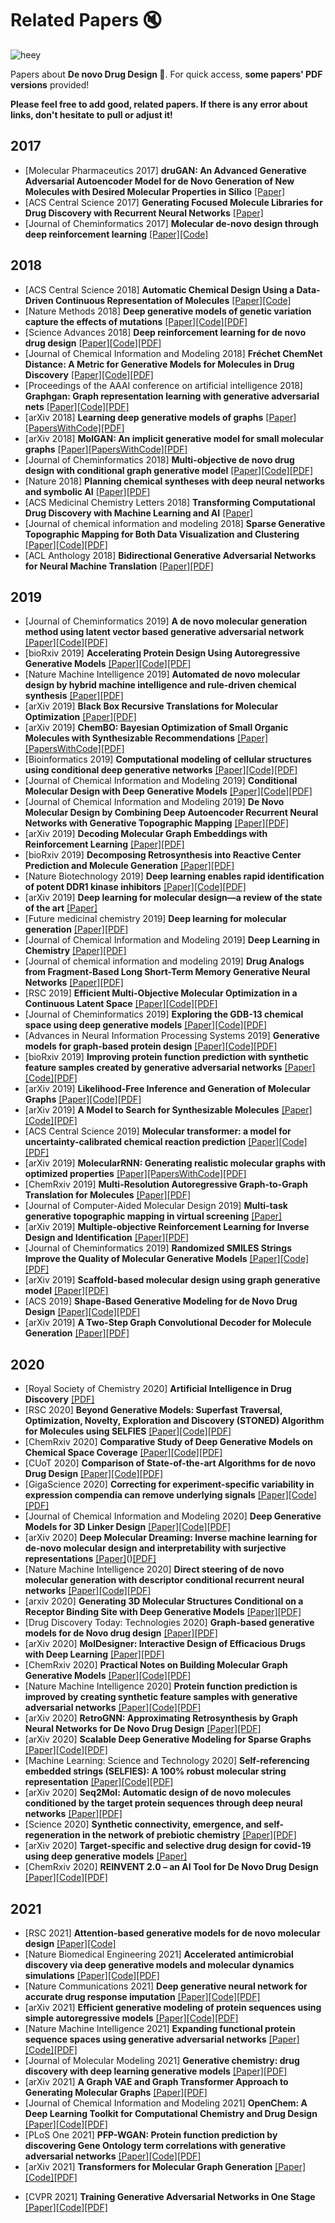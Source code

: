 # Related Papers :mute:

![heey](https://img.shields.io/badge/Be%20quite!-Someone%20reading!-blue)

Papers about **De novo Drug Design :pill:**. For quick access, **some papers' PDF versions** provided!

**Please feel free to add good, related papers. If there is any error about links, don't hesitate to pull or adjust it!**



2017
----

* [Molecular Pharmaceutics 2017] **druGAN: An Advanced Generative Adversarial Autoencoder Model for de Novo Generation of New Molecules with Desired Molecular Properties in Silico** [[Paper]](https://pubs.acs.org/doi/10.1021/acs.molpharmaceut.7b00346)
* [ACS Central Science 2017] **Generating Focused Molecule Libraries for Drug Discovery with Recurrent Neural Networks** [[Paper]](https://pubs.acs.org/doi/10.1021/acscentsci.7b00512)
* [Journal of Cheminformatics 2017] **Molecular de-novo design through deep reinforcement learning** [[Paper]](https://jcheminf.biomedcentral.com/articles/10.1186/s13321-017-0235-x)[[Code]](https://github.com/MarcusOlivecrona/REINVENT)

2018
----

* [ACS Central Science 2018] **Automatic Chemical Design Using a Data-Driven Continuous Representation of Molecules** [[Paper]](https://pubs.acs.org/doi/10.1021/acscentsci.7b00572)[[Code]](https://github.com/aspuru-guzik-group/chemical_vae)
* [Nature Methods 2018] **Deep generative models of genetic variation capture the effects of mutations** [[Paper]](https://www.nature.com/articles/s41592-018-0138-4)[[Code]](https://github.com/debbiemarkslab/DeepSequence)[[PDF]](assets/Deepgenerativemodelsofgeneticvariationcapturetheeffectsofmutations.pdf)
* [Science Advances 2018] **Deep reinforcement learning for de novo drug design** [[Paper]](https://www.science.org/doi/10.1126/sciadv.aap7885)[[Code]](https://github.com/isayev/ReLeaSE)[[PDF]](assets/Deepreinforcementlearningfordenovodrugdesign.pdf)
* [Journal of Chemical Information and Modeling 2018] **Fréchet ChemNet Distance: A Metric for Generative Models for Molecules in Drug Discovery** [[Paper]](https://pubs.acs.org/doi/10.1021/acs.jcim.8b00234)[[Code]](https://github.com/bioinf-jku/FCD)[[PDF]](assets/FréchetChemNetDistanceAMetricforGenerativeModelsforMoleculesinDrugDiscovery.pdf)
* [Proceedings of the AAAI conference on artificial intelligence 2018] **Graphgan: Graph representation learning with generative adversarial nets** [[Paper]](https://arxiv.org/abs/1711.08267)[[Code]](https://github.com/hwwang55/GraphGAN)[[PDF]](assets/GraphGANGraphRepresentationLearningwithGenerativeAdversarialNets.pdf)
* [arXiv 2018] **Learning deep generative models of graphs** [[Paper]](https://arxiv.org/abs/1803.03324)[[PapersWithCode]](https://paperswithcode.com/paper/learning-deep-generative-models-of-graphs)[[PDF]](assets/LearningDeepGenerativeModelsofGraphs.pdf)
* [arXiv 2018] **MolGAN: An implicit generative model for small molecular graphs** [[Paper]](https://arxiv.org/abs/1805.11973)[[PapersWithCode]](https://paperswithcode.com/paper/molgan-an-implicit-generative-model-for-small)[[PDF]](assets/MolGANAnimplicitgenerativemodelforsmallmoleculargraphs.pdf)
* [Journal of Cheminformatics 2018] **Multi-objective de novo drug design with conditional graph generative model** [[Paper]](https://jcheminf.biomedcentral.com/articles/10.1186/s13321-018-0287-6)[[Code]](https://github.com/kevinid/molecule_generator)[[PDF]](assets/Multiobjectivedenovodrugdesignwithconditionalgraphgenerativemodel.pdf)
* [Nature 2018] **Planning chemical syntheses with deep neural networks and symbolic AI** [[Paper]](https://www.nature.com/articles/nature25978)[[PDF]](assets/PlanningchemicalsyntheseswithdeepneuralnetworksandsymbolicAI.pdf)
* [ACS Medicinal Chemistry Letters 2018] **Transforming Computational Drug Discovery with Machine Learning and AI** [[Paper]](https://pubs.acs.org/doi/10.1021/acsmedchemlett.8b00437)
* [Journal of chemical information and modeling 2018] **Sparse Generative Topographic Mapping for Both Data Visualization and Clustering** [[Paper]](https://pubs.acs.org/doi/10.1021/acs.jcim.8b00528)[[Code]](https://github.com/hkaneko1985/gtm-generativetopographicmapping)[[PDF]](assets/SparseGenerativeTopographicMappingforBothDataVisualizationandClustering.pdf)
* [ACL Anthology 2018] **Bidirectional Generative Adversarial Networks for Neural Machine Translation** [[Paper]](https://aclanthology.org/K18-1019/)[[PDF]](assets/Bidirectional_Generative_Adversarial_Networks_for_Neural_Machine_Translation.pdf)

2019
----

* [Journal of Cheminformatics 2019] **A de novo molecular generation method using latent vector based generative adversarial network**  [[Paper]](https://jcheminf.biomedcentral.com/articles/10.1186/s13321-019-0397-9)[[Code]](https://github.com/Dierme/latent-gan)[[PDF]](assets/A_denovomoleculargenerationmethodusinglatentvectorbasedgenerativeadversarialnetwork.pdf)
* [bioRxiv 2019] **Accelerating Protein Design Using Autoregressive Generative Models** [[Paper]](https://www.biorxiv.org/content/10.1101/757252v1)[[Code]](https://github.com/debbiemarkslab/SeqDesign)[[PDF]](assets/AcceleratingProteinDesignUsingAutoregressiveGenerativeModels.pdf)
* [Nature Machine Intelligence 2019] **Automated de novo molecular design by hybrid machine intelligence and rule-driven chemical synthesis** [[Paper]](https://www.nature.com/articles/s42256-019-0067-7)[[PDF]](assets/Automateddenovomoleculardesignbyhybridmachineintelligenceandruledrivenchemicalsynthesis.pdf)
* [arXiv 2019] **Black Box Recursive Translations for Molecular Optimization** [[Paper]](https://arxiv.org/abs/1912.10156)[[PDF]](assets/BlackBoxRecursiveTranslationsforMolecularOptimization.pdf)
* [arXiv 2019] **ChemBO: Bayesian Optimization of Small Organic Molecules with Synthesizable Recommendations** [[Paper]](https://arxiv.org/abs/1908.01425)[[PapersWithCode]](https://paperswithcode.com/paper/chembo-bayesian-optimization-of-small-organic)[[PDF]](assets/ChemBOBayesianOptimizationofSmallOrganicMoleculeswithSynthesizableRecommendations.pdf)
* [Bioinformatics 2019] **Computational modeling of cellular structures using conditional deep generative networks** [[Paper]](https://academic.oup.com/bioinformatics/article/35/12/2141/5162747)[[Code]](https://github.com/divelab/cgan/)[[PDF]](assets/Computationalmodelingofcellularstructuresusingconditionaldeepgenerativenetworks.pdf)
* [Journal of Chemical Information and Modeling 2019] **Conditional Molecular Design with Deep Generative Models** [[Paper]](https://pubs.acs.org/doi/10.1021/acs.jcim.8b00263)[[Code]](https://github.com/nyu-dl/conditional-molecular-design-ssvae)[[PDF]](assets/ConditionalMolecularDesignwithDeepGenerativeModels.pdf)
* [Journal of Chemical Information and Modeling 2019] **De Novo Molecular Design by Combining Deep Autoencoder Recurrent Neural Networks with Generative Topographic Mapping** [[Paper]](https://pubs.acs.org/doi/10.1021/acs.jcim.8b00751)[[PDF]](assets/DeNovoMolecularDesignbyCombiningDeepAutoencoderRecurrentNeuralNetworkswithGenerativeTopographicMapping.pdf)
* [arXiv 2019] **Decoding Molecular Graph Embeddings with Reinforcement Learning** [[Paper]](https://arxiv.org/abs/1904.08915)[[PDF]](assets/DecodingMolecularGraphEmbeddingswithReinforcementLearning.pdf)
* [bioRxiv 2019] **Decomposing Retrosynthesis into Reactive Center Prediction and Molecule Generation** [[Paper]](https://www.biorxiv.org/content/10.1101/677849v1.full)[[PDF]](assets/DecomposingRetrosynthesisintoReactiveCenterPredictionandMoleculeGeneration.pdf)
* [Nature Biotechnology 2019] **Deep learning enables rapid identification of potent DDR1 kinase inhibitors** [[Paper]](https://www.nature.com/articles/s41587-019-0224-x)[[Code]](https://github.com/insilicomedicine/gentrl)[[PDF]](assets/DeeplearningenablesrapididentificationofpotentDDR1kinaseinhibitors.pdf)
* [arXiv 2019] **Deep learning for molecular design—a review of the state of the art** [[Paper]](https://arxiv.org/abs/1903.04388)
* [Future medicinal chemistry 2019] **Deep learning for molecular generation** [[Paper]](https://pubmed.ncbi.nlm.nih.gov/30698019/)[[PDF]](assets/Deeplearningformoleculargeneration.pdf)
* [Journal of Chemical Information and Modeling 2019] **Deep Learning in Chemistry** [[Paper]](https://pubs.acs.org/doi/10.1021/acs.jcim.9b00266)[[PDF]](assets/DeepLearninginChemistry.pdf)
* [Journal of chemical information and modeling 2019] **Drug Analogs from Fragment-Based Long Short-Term Memory Generative Neural Networks** [[Paper]](https://pubs.acs.org/doi/10.1021/acs.jcim.8b00902)[[PDF]](assets/DrugAnalogsfromFragmentBasedLongShortTermMemoryGenerativeNeuralNetworks.pdf)
* [RSC 2019] **Efficient Multi-Objective Molecular Optimization in a Continuous Latent Space** [[Paper]](https://pubs.rsc.org/en/content/articlelanding/2019/sc/c9sc01928f)[[Code]](https://github.com/jrwnter/mso)[[PDF]](assets/EfficientMultiObjectiveMolecularOptimizationinaContinuousLatentSpace.pdf)
* [Journal of Cheminformatics 2019] **Exploring the GDB-13 chemical space using deep generative models** [[Paper]](https://jcheminf.biomedcentral.com/articles/10.1186/s13321-019-0341-z)[[Code]](https://github.com/undeadpixel/reinvent-gdb13)[[PDF]](assets/ExploringtheGDB13chemicalspaceusingdeepgenerativemodels.pdf)
* [Advances in Neural Information Processing Systems 2019] **Generative models for graph-based protein design** [[Paper]](https://papers.nips.cc/paper/2019/hash/f3a4ff4839c56a5f460c88cce3666a2b-Abstract.html)[[Code]](https://github.com/jingraham/neurips19-graph-protein-design)[[PDF]](assets/Generativemodelsforgraphbasedproteindesign.pdf)
* [bioRxiv 2019] **Improving protein function prediction with synthetic feature samples created by generative adversarial networks** [[Paper]](https://www.biorxiv.org/content/10.1101/730143v1)[[Code]](https://github.com/psipred/FFPredGAN)[[PDF]](assets/Improvingproteinfunctionpredictionwithsyntheticfeaturesamplescreatedbygenerativeadversarialnetworks.pdf)
* [arXiv 2019] **Likelihood-Free Inference and Generation of Molecular Graphs** [[Paper]](https://arxiv.org/pdf/1905.10310.pdf)[[Code]](https://github.com/ai-med/almgig)[[PDF]](assets/LikelihoodFreeInferenceandGenerationofMolecularGraphs.pdf)
* [arXiv 2019] **A Model to Search for Synthesizable Molecules** [[Paper]](https://arxiv.org/abs/1906.05221)[[Code]](https://github.com/john-bradshaw/molecule-chef)[[PDF]](assets/AModeltoSearchforSynthesizableMolecules.pdf)
* [ACS Central Science 2019] **Molecular transformer: a model for uncertainty-calibrated chemical reaction prediction** [[Paper]](https://pubs.acs.org/doi/10.1021/acscentsci.9b00576)[[Code]](https://github.com/pschwllr/MolecularTransformer)[[PDF]](assets/MolecularTransformerAModelforUncertaintyCalibratedChemicalReactionPrediction.pdf)
* [arXiv 2019] **MolecularRNN: Generating realistic molecular graphs with optimized properties** [[Paper]](https://arxiv.org/abs/1905.13372)[[PapersWithCode]](https://paperswithcode.com/paper/molecularrnn-generating-realistic-molecular)[[PDF]](assets/MolecularRNNGeneratingrealisticmoleculargraphswithoptimizedproperties.pdf)
* [ChemRxiv 2019] **Multi-Resolution Autoregressive Graph-to-Graph Translation for Molecules** [[Paper]](https://chemrxiv.org/engage/chemrxiv/article-details/60c74268469df460ccf42f99)[[PDF]](assets/MultiresolutionAutoregressiveGraphtoGraphTranslationforMolecules.pdf)
* [Journal of Computer-Aided Molecular Design 2019] **Multi-task generative topographic mapping in virtual screening** [[Paper]](https://pubmed.ncbi.nlm.nih.gov/30739238/)
* [arXiv 2019] **Multiple-objective Reinforcement Learning for Inverse Design and Identification** [[Paper]](https://arxiv.org/abs/1910.03741)[[PDF]](assets/MultipleobjectiveReinforcementLearningforInverseDesignandIdentification.pdf)
* [Journal of Cheminformatics 2019] **Randomized SMILES Strings Improve the Quality of Molecular Generative Models** [[Paper]](https://jcheminf.biomedcentral.com/articles/10.1186/s13321-019-0393-0)[[Code]](https://github.com/molecularsets/moses)[[PDF]](assets/RandomizedSMILESstringsimprovethequalityofmoleculargenerativemodels.pdf)
* [arXiv 2019] **Scaffold-based molecular design using graph generative model** [[Paper]](https://arxiv.org/abs/1905.13639)[[PDF]](assets/Scaffoldbasedmoleculardesignusinggraphgenerativemodel.pdf)
* [ACS 2019] **Shape-Based Generative Modeling for de Novo Drug Design** [[Paper]](https://pubs.acs.org/doi/10.1021/acs.jcim.8b00706)[[Code]](https://github.com/compsciencelab/ligdream)[[PDF]](assets/ShapeBasedGenerativeModelingfordeNovoDrugDesign.pdf)
* [arXiv 2019] **A Two-Step Graph Convolutional Decoder for Molecule Generation** [[Paper]](https://arxiv.org/abs/1906.03412)[[PDF]](assets/ATwoStepGraphConvolutionalDecoderforMoleculeGeneration.pdf)


2020
----

* [Royal Society of Chemistry 2020] **Artificial Intelligence in Drug Discovery** [[PDF]](assets/ArtificialIntelligenceinDrugDiscovery.pdf)
* [RSC 2020] **Beyond Generative Models: Superfast Traversal, Optimization, Novelty, Exploration and Discovery (STONED) Algorithm for Molecules using SELFIES** [[Paper]](https://pubs.rsc.org/en/content/articlelanding/2021/sc/d1sc00231g)[[Code]](https://github.com/aspuru-guzik-group/stoned-selfies)[[PDF]](assets/BeyondGenerativeModelsSuperfastTraversalOptimizationNoveltyExplorationandDiscoverySTONEDAlgorithmforMoleculesusingSELFIES.pdf)
* [ChemRxiv 2020] **Comparative Study of Deep Generative Models on Chemical Space Coverage** [[Paper]](https://chemrxiv.org/engage/chemrxiv/article-details/60c755389abda285f4f8e2d1)[[Code]](https://github.com/jeah-z/Generative_Models_benchmark_gdb13)[[PDF]](assets/ComparativeStudyofDeepGenerativeModelsonChemicalSpaceCoverage.pdf)
* [CUoT 2020] **Comparison of State-of-the-art Algorithms for de novo Drug Design** [[Paper]](https://odr.chalmers.se/bitstream/20.500.12380/301739/1/CSE%2020-69%20Sundkvist%20Nilsson.pdf)[[Code]](https://github.com/sebastiandro/de-novo-evaluation)[[PDF]](assets/ComparisonofStateoftheartAlgorithmsfordenovoDrugDesign.pdf)
* [GigaScience 2020] **Correcting for experiment-specific variability in expression compendia can remove underlying signals** [[Paper]](https://academic.oup.com/gigascience/article/9/11/giaa117/5952607)[[Code]](https://github.com/greenelab/simulate-expression-compendia)[[PDF]](assets/Correctingforexperimentspecificvariabilityinexpressioncompendiacanremoveunderlyingsignals.pdf)
* [Journal of Chemical Information and Modeling 2020] **Deep Generative Models for 3D Linker Design** [[Paper]](https://pubs.acs.org/doi/10.1021/acs.jcim.9b01120)[[Code]](https://github.com/oxpig/DeLinker)[[PDF]](assets/DeepGenerativeModelsfor3DLinkerDesign.pdf)
* [arXiv 2020] **Deep Molecular Dreaming: Inverse machine learning for de-novo molecular design and interpretability with surjective representations** [[Paper]](https://www.arxiv-vanity.com/papers/2012.09712/)()[[PDF]](assets/DeepMolecularDreamingInversemachinelearningfordenovomoleculardesignandinterpretabilitywithsurjectiverepresentations.pdf)
* [Nature Machine Intelligence 2020] **Direct steering of de novo molecular generation with descriptor conditional recurrent neural networks** [[Paper]](https://www.nature.com/articles/s42256-020-0174-5)[[Code]](https://github.com/pcko1/Deep-Drug-Coder/tree/master/datasets)[[PDF]](assets/Directsteeringofdenovomoleculargenerationwithdescriptorconditionalrecurrentneuralnetworks.pdf)
* [arxiv 2020] **Generating 3D Molecular Structures Conditional on a Receptor Binding Site with Deep Generative Models** [[Paper]](https://arxiv.org/abs/2010.14442)[[PDF]](assets/Generating3DMolecularStructuresConditionalonaReceptorBindingSitewithDeepGenerativeModels.pdf)
* [Drug Discovery Today: Technologies 2020] **Graph-based generative models for de Novo drug design** [[Paper]](https://www.sciencedirect.com/science/article/pii/S1740674920300251)[[PDF]](assets/GraphbasedgenerativemodelsfordeNovodrugdesign.pdf)
* [arXiv 2020] **MolDesigner: Interactive Design of Efficacious Drugs with Deep Learning** [[Paper]](https://arxiv.org/abs/2010.03951)[[PDF]](assets/MolDesignerInteractiveDesignofEfficaciousDrugswithDeepLearning.pdf)
* [ChemRxiv 2020] **Practical Notes on Building Molecular Graph Generative Models** [[Paper]](https://chemrxiv.org/engage/chemrxiv/article-details/60c74f55567dfe705bec5672)[[Code]](https://github.com/MolecularAI/GraphINVENT)[[PDF]](assets/PRACTICALNOTESONBUILDINGMOLECULARGRAPHGENERATIVEMODELS.pdf)
* [Nature Machine Intelligence 2020] **Protein function prediction is improved by creating synthetic feature samples with generative adversarial networks** [[Paper]](https://www.nature.com/articles/s42256-020-0222-1)[[Code]](https://github.com/psipred/FFPredGAN)[[PDF]](assets/Proteinfunctionpredictionisimprovedbycreatingsyntheticfeaturesampleswithgenerativeadversarialnetworks.pdf)
* [arXiv 2020] **RetroGNN: Approximating Retrosynthesis by Graph Neural Networks for De Novo Drug Design** [[Paper]](https://arxiv.org/abs/2011.13042)[[PDF]](assets/RetroGNNApproximatingRetrosynthesisbyGraphNeuralNetworksforDeNovoDrugDesign.pdf)
* [arXiv 2020] **Scalable Deep Generative Modeling for Sparse Graphs** [[Paper]](https://arxiv.org/abs/2006.15502)[[Code]](https://github.com/google-research/google-research/tree/master/bigg)[[PDF]](assets/ScalableDeepGenerativeModelingforSparseGraphs.pdf)
* [Machine Learning: Science and Technology 2020] **Self-referencing embedded strings (SELFIES): A 100% robust molecular string representation** [[Paper]](https://iopscience.iop.org/article/10.1088/2632-2153/aba947)[[Code]](https://github.com/aspuru-guzik-group/selfies)[[PDF]](assets/SelfreferencingembeddedstringsSELFIESA100robustmolecularstringrepresentation.pdf)
* [arXiv 2020] **Seq2Mol: Automatic design of de novo molecules conditioned by the target protein sequences through deep neural networks** [[Paper]](https://arxiv.org/abs/2010.15900)[[PDF]](assets/Seq2MolAutomaticdesignofdenovomoleculesconditionedbythetargetproteinsequencesthroughdeepneuralnetworks.pdf)
* [Science 2020] **Synthetic connectivity, emergence, and self-regeneration in the network of prebiotic chemistry** [[Paper]](https://www.science.org/doi/10.1126/science.aaw1955)[[PDF]](assets/Syntheticconnectivityemergenceandselfregenerationinthenetworkofprebioticchemistry.pdf)
* [arXiv 2020] **Target-specific and selective drug design for covid-19 using deep generative models** [[Paper]](https://arxiv.org/abs/2004.01215)
* [ChemRxiv 2020] **REINVENT 2.0 – an AI Tool for De Novo Drug Design** [[Paper]](https://chemrxiv.org/engage/chemrxiv/article-details/60c74f75bdbb89eaf7a39d8a)[[Code]](https://github.com/MolecularAI/Reinvent)[[PDF]](assets/reinvent_2_0_an_ai_tool_for_de_novo_drug_design.pdf)

2021
----
* [RSC 2021] **Attention-based generative models for de novo molecular design**  [[Paper]](https://pubs.rsc.org/en/content/articlehtml/2021/sc/d1sc01050f)[[Code]](https://github.com/oriondollar/TransVAE)
* [Nature Biomedical Engineering 2021] **Accelerated antimicrobial discovery via deep generative models and molecular dynamics simulations** [[Paper]](https://www.nature.com/articles/s41551-021-00689-x)[[Code]](https://github.com/IBM/controlled-peptide-generation)[[PDF]](assets/Acceleratedantimicrobialdiscoveryviadeepgenerativemodelsandmoleculardynamicssimulations.pdf)
* [Nature Communications 2021] **Deep generative neural network for accurate drug response imputation** [[Paper]](https://www.nature.com/articles/s41467-021-21997-5)[[Code]](https://github.com/bsml320/VAEN/)[[PDF]](assets/Deepgenerativeneuralnetworkforaccuratedrugresponseimputation.pdf)
* [arXiv 2021] **Efficient generative modeling of protein sequences using simple autoregressive models** [[Paper]](https://arxiv.org/abs/2103.03292)[[Code]]( https://github.com/pagnani/ArDCA.git)[[PDF]](assets/Efficientgenerativemodelingofproteinsequencesusingsimpleautoregressivemodels.pdf)
* [Nature Machine Intelligence 2021] **Expanding functional protein sequence spaces using generative adversarial networks** [[Paper]](https://www.nature.com/articles/s42256-021-00310-5)[[Code]](https://github.com/Biomatter-Designs/ProteinGAN)[[PDF]](assets/Expandingfunctionalproteinsequencespacesusinggenerativeadversarialnetworks.pdf)
* [Journal of Molecular Modeling 2021] **Generative chemistry: drug discovery with deep learning generative models** [[Paper]](https://arxiv.org/abs/2008.09000)[[PDF]](assets/Generativechemistrydrugdiscoverywithdeeplearninggenerativemodels.pdf)
* [arXiv 2021] **A Graph VAE and Graph Transformer Approach to Generating Molecular Graphs** [[Paper]](https://arxiv.org/abs/2104.04345)[[PDF]](assets/AGraphVAEandGraphTransformerApproachtoGeneratingMolecularGraphs.pdf)
* [Journal of Chemical Information and Modeling 2021] **OpenChem: A Deep Learning Toolkit for Computational Chemistry and Drug Design** [[Paper]](https://pubs.acs.org/doi/10.1021/acs.jcim.0c00971)[[Code]](https://github.com/Mariewelt/OpenChem)[[PDF]](assets/OpenChemadeeplearningtoolkitforcomputationalchemistryanddrugdesign.pdf)
* [PLoS One 2021] **PFP-WGAN: Protein function prediction by discovering Gene Ontology term correlations with generative adversarial networks** [[Paper]](https://journals.plos.org/plosone/article?id=10.1371/journal.pone.0244430)[[Code]](http://git.dml.ir/seyyedsalehi/PFP-WGAN)[[PDF]](assets/PFPWGAN:ProteinfunctionpredictionbydiscoveringGeneOntologytermcorrelationswithgenerativeadversarialnetworks.pdf)
* [arXiv 2021] **Transformers for Molecular Graph Generation** [[Paper]](https://www.esann.org/sites/default/files/proceedings/2021/ES2021-112.pdf)[[Code]](https://gitlab.uni-oldenburg.de/gies6280/molegent)[[PDF]](assets/Transformers_for_Molecular_Graph_Generation.pdf)
<!--* Astra Zeneca's REINVENT Generative AI (Note taken by Abdurrahman) https://chemrxiv.org/engage/api-gateway/chemrxiv/assets/orp/resource/item/60c74fb60f50db7e51397450/original/reinvent-2-0-an-ai-tool-for-de-novo-drug-design.pdf -->
* [CVPR 2021] **Training Generative Adversarial Networks in One Stage** [[Paper]](https://arxiv.org/abs/2103.00430)[[Code]](https://github.com/zju-vipa/OSGAN)[[PDF]](assets/Training_Generative_Adversarial_Networks_in_One_Stage.pdf)


